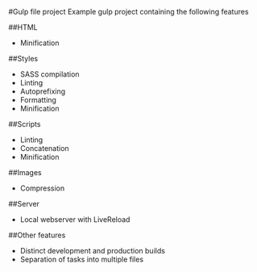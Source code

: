 #Gulp file project
Example gulp project containing the following features

##HTML
- Minification

##Styles
- SASS compilation
- Linting
- Autoprefixing
- Formatting
- Minification

##Scripts
- Linting
- Concatenation
- Minification

##Images
- Compression

##Server
- Local webserver with LiveReload

##Other features
- Distinct development and production builds
- Separation of tasks into multiple files
